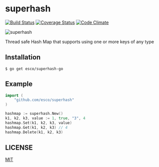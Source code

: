 superhash
========

[![Build Status](https://travis-ci.org/esco/superhash-node.svg?branch=master)](https://travis-ci.org/esco/superhash-go) [![Coverage Status](https://coveralls.io/repos/esco/superhash/badge.png)](https://coveralls.io/r/esco/superhash-go) [![Code Climate](https://codeclimate.com/github/esco/superhash/badges/gpa.svg)](https://codeclimate.com/github/esco/superhash-go)

![superhash](https://i.imgur.com/mVcwsbC.png)

Thread safe Hash Map that supports using one or more keys of any type

## Installation

```
$ go get esco/superhash-go
```

## Example

```go
import (
    "github.com/esco/superhash"
)

hashmap := superhash.New()
k1, k2, k3, value := 1, true, "3", 4
hashmap.Set(k1, k2, k3, value)
hashmap.Get(k1, k2, k3) // 4
hashmap.Delete(k1, k2, k3) 
```

## LICENSE
[MIT][license-url]

[license-url]: LICENSE
